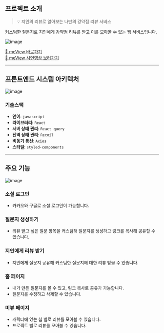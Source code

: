 ## 프로젝트 소개
> 💡 지인의 리뷰로 알아보는 나만의 강약점 리뷰 서비스

커스텀한 질문지로 지인에게 강약점 리뷰를 받고 이를 모아볼 수 있는 웹 서비스입니다.

![image](https://github.com/meView/meView_Front/assets/73896327/0efe9b1d-6889-4555-b70a-5ad20980efb4)

[🔗 meView 바로가기](https://meview.swygbro.com/)   
[🔗 meView 시연영상 보러가기](https://www.youtube.com/shorts/SaLMO6f_nEY)   

---
## 프론트엔드 시스템 아키텍처
![image](https://github.com/meView/meView_Front/assets/73896327/c4cf8736-f4c7-4d0e-b1a7-7f83c6ae0520)
### 기술스택
- **언어**: `javascript`
- **라이브러리**: `React`
- **서버 상태 관리**: `React query`
- **전역 상태 관리**: `Recoil`
- **비동기 통신**: `Axios`
- **스타일**: `styled-components`

---

## 주요 기능

![image](https://github.com/meView/meView_Front/assets/73896327/6387c721-10cb-468a-a514-2ddf73f49397)
### 소셜 로그인
- 카카오와 구글로 소셜 로그인이 가능합니다.
### 질문지 생성하기
- 리뷰 받고 싶은 질문 항목을 커스텀해 질문지를 생성하고 링크를 복사해 공유할 수 있습니다.
### 지인에게 리뷰 받기
- 지인에게 질문지 공유해 커스텀한 질문지에 대한 리뷰 받을 수 있습니다.
### 홈 페이지
- 내가 만든 질문지를 볼 수 있고, 링크 복사로 공유가 가능합니다.
- 질문지를 수정하고 삭제할 수 있습니다.
### 미뷰 페이지
- 캐릭터에 있는 칩 별로 리뷰를 모아볼 수 있습니다.
- 프로젝트 별로 리뷰를 모아볼 수 있습니다.
